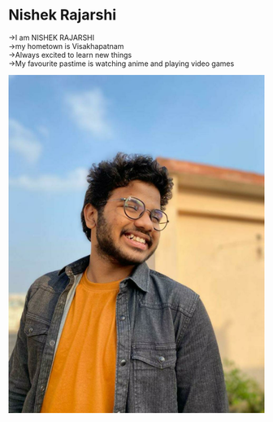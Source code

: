# Nishek Rajarshi

->I am NISHEK RAJARSHI  
->my hometown is Visakhapatnam  
->Always excited to learn new things  
->My favourite pastime is watching anime and playing video games  

![  ](nrajarsh.jpeg)